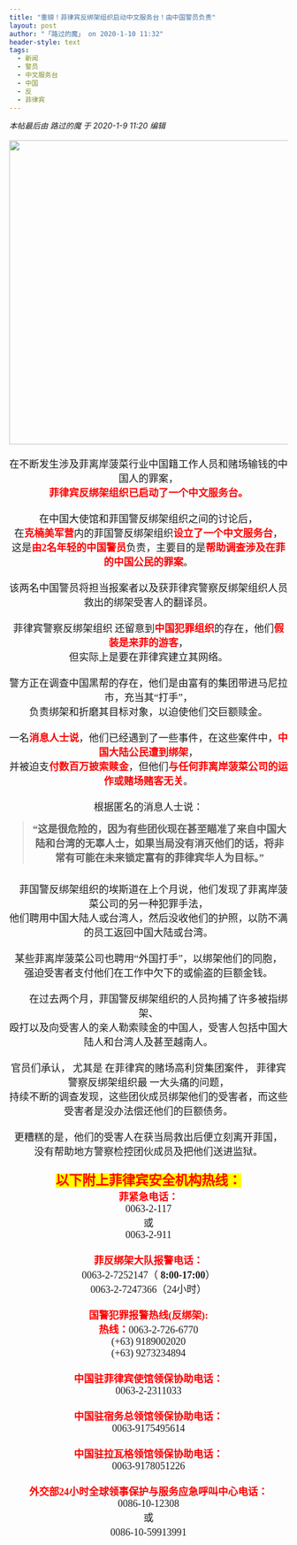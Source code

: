 ```yaml
---
title: "重磅！菲律宾反绑架组织启动中文服务台！由中国警员负责"
layout: post
author: "「路过的魔」 on 2020-1-10 11:32"
header-style: text
tags:
  - 新闻
  - 警员
  - 中文服务台
  - 中国
  - 反
  - 菲律宾
---
```


<head></head>
<body>
 <i class="pstatus"> 本帖最后由 路过的魔 于 2020-1-9 11:20 编辑 </i>
 <br> 
 <br> 
 <div align="center"> 
  <font face="微软雅黑"><font size="4"> 
    <ignore_js_op> 
     <img aid="1325888" src="https://bbs.boniu123.cc/data/attachment/forum/202001/09/091753yu0j770yvda6k3kz.jpg" zoomfile="data/attachment/forum/202001/09/091753yu0j770yvda6k3kz.jpg" file="data/attachment/forum/202001/09/091753yu0j770yvda6k3kz.jpg" width="550" inpost="1"> 
     <div class="tip tip_4 aimg_tip" id="aimg_1325888_menu" style="position: absolute; display: none" disautofocus="true"> 
      <div class="xs0"> 
       <p><strong>W020170918406559443700.jpg</strong> <em class="xg1">(69.59 KB, 下载次数: 0)</em></p> 
       <p> <a href="forum.php?mod=attachment&amp;aid=MTMyNTg4OHwzODY1MDNmNnwxNTc4NjI5NDY4fDB8NTQ4NTc3&amp;nothumb=yes" target="_blank">下载附件</a> &nbsp;<a href="javascript:;" onclick="showWindow(this.id, this.getAttribute('url'), 'get', 0);" id="savephoto_1325888" url="home.php?mod=spacecp&amp;ac=album&amp;op=saveforumphoto&amp;aid=1325888&amp;handlekey=savephoto_1325888">保存到相册</a> </p> 
       <p class="xg1 y"><span title="2020-1-9 09:17">昨天&nbsp;09:17</span> 上传</p> 
      </div> 
      <div class="tip_horn"></div> 
     </div> 
    </ignore_js_op> </font></font> 
 </div> 
 <div align="center"> 
  <font face="微软雅黑"><font size="4"><br> </font></font> 
 </div> 
 <div align="center"> 
  <font face="微软雅黑"><font size="4">在不断发生涉及菲离岸菠菜行业中国籍工作人员和赌场输钱的中国人的罪案，</font></font> 
 </div> 
 <div align="center"> 
  <font face="微软雅黑"><font size="4"><font color="#ff0000"><strong>菲律宾反绑架组织已启动了一个中文服务台。</strong></font></font></font> 
 </div>
 <font face="微软雅黑"><font size="4"><br> </font></font> 
 <div align="center"> 
  <font face="微软雅黑"><font size="4">在中国大使馆和菲国警反绑架组织之间的讨论后，</font></font> 
 </div> 
 <div align="center"> 
  <font face="微软雅黑"><font size="4">在<strong><font color="#ff0000">克楠美军营</font></strong>内的菲国警反绑架组织<strong><font color="#ff0000">设立了一个中文服务台</font></strong>，</font></font> 
 </div> 
 <div align="center"> 
  <font face="微软雅黑"><font size="4">这是<strong><font color="#ff0000">由2名年轻的中国警员</font></strong>负责，主要目的是<strong><font color="#ff0000">帮助调查涉及在菲的中国公民的罪案</font></strong>。</font></font> 
 </div>
 <font face="微软雅黑"><font size="4"><br> </font></font> 
 <div align="center"> 
  <font face="微软雅黑"><font size="4">该两名中国警员将担当报案者以及获菲律宾警察反绑架组织人员救出的绑架受害人的翻译员。</font></font> 
 </div>
 <font face="微软雅黑"><font size="4"><br> </font></font> 
 <div align="center"> 
  <font face="微软雅黑"><font size="4">菲律宾警察反绑架组织</font></font> 
  <font face="微软雅黑"><font size="4">还留意到<strong><font color="#ff0000">中国犯罪组织</font></strong>的存在，他们<strong><font color="#ff0000">假装是来菲的游客</font></strong>，</font></font> 
 </div> 
 <div align="center"> 
  <font face="微软雅黑"><font size="4">但实际上是要在菲律宾建立其网络。</font></font> 
 </div>
 <font face="微软雅黑"><font size="4"><br> </font></font> 
 <div align="center"> 
  <font face="微软雅黑"><font size="4">警方正在调查中国黑帮的存在，他们是由富有的集团带进马尼拉市，充当其“打手”，</font></font> 
 </div> 
 <div align="center"> 
  <font face="微软雅黑"><font size="4">负责绑架和折磨其目标对象，以迫使他们交巨额赎金。</font></font> 
 </div>
 <font face="微软雅黑"><font size="4"><br> </font></font> 
 <div align="center"> 
  <font face="微软雅黑"><font size="4">一名<strong><font color="#ff0000">消息人士说</font></strong>，他们已经遇到了一些事件，在这些案件中，<strong><font color="#ff0000">中国大陆公民遭到绑架</font></strong>，</font></font> 
 </div> 
 <div align="center"> 
  <font face="微软雅黑"><font size="4">并被迫支<strong><font color="#ff0000">付数百万披索赎金</font></strong>，但他们<strong><font color="#ff0000">与任何菲离岸菠菜公司的运作或赌场赌客无关</font></strong>。</font></font> 
 </div> 
 <div align="center"> 
  <font face="微软雅黑"><font size="4"><br> </font></font> 
 </div> 
 <div align="center"> 
  <font face="微软雅黑"><font size="4">根据匿名的消息人士说：</font></font> 
 </div> 
 <div align="center"> 
  <div class="quote"> 
   <blockquote> 
    <font face="微软雅黑"><font size="4"><strong>“这是很危险的，因为有些团伙现在甚至瞄准了来自中国大陆和台湾的无辜人士，如果当局没有消灭他们的话，将非常有可能在未来锁定富有的菲律宾华人为目标。”</strong></font></font> 
   </blockquote> 
  </div> 
  <br> 
 </div> 
 <div align="center"> 
  <font face="微软雅黑"><font size="4">　菲国警反绑架组织的埃斯道在上个月说，他们发现了菲离岸菠菜公司的另一种犯罪手法，</font></font> 
 </div> 
 <div align="center"> 
  <font face="微软雅黑"><font size="4">他们聘用中国大陆人或台湾人，然后没收他们的护照，以防不满的员工返回中国大陆或台湾。</font></font> 
 </div>
 <font face="微软雅黑"><font size="4"><br> </font></font> 
 <div align="center"> 
  <font face="微软雅黑"><font size="4">某些菲离岸菠菜公司也聘用“外国打手”，以绑架他们的同胞，</font></font> 
 </div> 
 <div align="center"> 
  <font face="微软雅黑"><font size="4">强迫受害者支付他们在工作中欠下的或偷盗的巨额金钱。</font></font> 
 </div>
 <font face="微软雅黑"><font size="4"><br> </font></font> 
 <div align="center"> 
  <font face="微软雅黑"><font size="4">　　在过去两个月，菲国警反绑架组织的人员拘捕了许多被指绑架、</font></font> 
 </div> 
 <div align="center"> 
  <font face="微软雅黑"><font size="4">殴打以及向受害人的亲人勒索赎金的中国人，受害人包括中国大陆人和台湾人及甚至越南人。</font></font> 
 </div>
 <font face="微软雅黑"><font size="4"><br> </font></font> 
 <div align="center"> 
  <font face="微软雅黑"><font size="4">官员们承认，</font></font> 
  <font face="微软雅黑"><font size="4">尤其是</font></font> 
  <font face="微软雅黑"><font size="4">在菲律宾的赌场高利贷集团案件，</font></font> 
  <font face="微软雅黑"><font size="4">菲律宾警察反绑架组织最</font></font> 
  <font face="微软雅黑"><font size="4">一大头痛的问题，</font></font> 
 </div> 
 <div align="center"> 
  <font face="微软雅黑"><font size="4">持续不断的调查发现，这些团伙成员绑架他们的受害者，而这些受害者是没办法偿还他们的巨额债务。</font></font> 
 </div>
 <font face="微软雅黑"><font size="4"><br> </font></font> 
 <div align="center"> 
  <font face="微软雅黑"><font size="4">更糟糕的是，他们的受害人在获当局救出后便立刻离开菲国，</font></font> 
 </div> 
 <div align="center"> 
  <font face="微软雅黑"><font size="4">没有帮助地方警察检控团伙成员及把他们送进监狱。</font></font> 
 </div> 
 <div align="center"> 
  <font face="微软雅黑"><font size="4"><br> </font></font> 
 </div> 
 <div align="center"> 
  <font face="微软雅黑"><font size="5"><font color="#ff0000"><font style="background-color:yellow"><strong>以下附上菲律宾安全机构热线：</strong></font></font></font></font> 
 </div> 
 <div align="center"> 
  <font face="微软雅黑"><font size="4"> 
    <div align="center"> 
     <strong><font color="#ff0000">菲紧急电话：</font></strong> 
    </div> 
    <div align="center">
      0063-2-117 
    </div> 
    <div align="center">
      或 
    </div> 
    <div align="center">
      0063-2-911 
    </div><br> 
    <div align="center"> 
     <strong><font color="#ff0000">菲反绑架大队报警电话：</font></strong> 
    </div> 
    <div align="center">
      0063-2-7252147（ 
     <strong>8:00-17:00</strong>） 
    </div> 
    <div align="center">
      0063-2-7247366（24小时） 
    </div><br> 
    <div align="center"> 
     <strong><font color="#ff0000">国警犯罪报警热线(反绑架):</font></strong> 
    </div> 
    <div align="center"> 
     <font color="#ff0000"><strong>热线：</strong></font>0063-2-726-6770 
    </div> 
    <div align="center">
      (+63) 9189002020 
    </div> 
    <div align="center">
      (+63) 9273234894 
    </div><br> 
    <div align="center"> 
     <strong><font color="#ff0000">中国驻菲律宾使馆领保协助电话：</font></strong> 
    </div> 
    <div align="center">
      0063-2-2311033 
    </div><br> 
    <div align="center"> 
     <strong><font color="#ff0000">中国驻宿务总领馆领保协助电话：</font></strong> 
    </div> 
    <div align="center">
      0063-9175495614 
    </div><br> 
    <div align="center"> 
     <strong><font color="#ff0000">中国驻拉瓦格领馆领保协助电话：</font></strong> 
    </div> 
    <div align="center">
      0063-9178051226 
    </div><br> 
    <div align="center"> 
     <strong><font color="#ff0000">外交部24小时全球领事保护与服务应急呼叫中心电话：</font></strong> 
    </div> 
    <div align="center">
      0086-10-12308 
    </div> 
    <div align="center">
      或 
    </div> 
    <div align="center">
      0086-10-59913991　 
    </div></font></font> 
 </div>
 <br>
</body>


